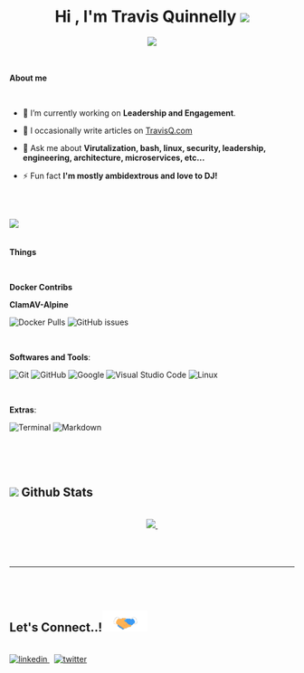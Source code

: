 
<h1 align="center"><b>Hi , I'm Travis Quinnelly </b><img src="https://media.giphy.com/media/hvRJCLFzcasrR4ia7z/giphy.gif" width="35"></h1>

<p align="center">
  <img src="https://readme-typing-svg.herokuapp.com?font=Time+New+Roman&color=cyan&size=25&center=true&vCenter=true&width=600&height=100&lines=Technical+Leader...;Technology+Evangelist...;Active+Learner/Researcher...,;Love+to+learn+new+things../+<3">
</p>

<br>


**About me**

<br>

- 🔭 I’m currently working on **Leadership and Engagement**.

- 📝 I occasionally write articles on [TravisQ.com](https://travisq.com)

- 💬 Ask me about **Virutalization, bash, linux, security, leadership, engineering, architecture, microservices, etc...**

- ⚡ Fun fact **I'm mostly ambidextrous and love to DJ!**

<br><br>

<img src="https://user-images.githubusercontent.com/73097560/115834477-dbab4500-a447-11eb-908a-139a6edaec5c.gif"><br><br>

**Things**

<br>

<p align="center">

**Docker Contribs**

__**ClamAV-Alpine**__

![Docker Pulls](https://img.shields.io/docker/pulls/tquinnelly/clamav-alpine?style=for-the-badge)
![GitHub issues](https://img.shields.io/github/issues/tquizzle/clamav-alpine?style=for-the-badge)


<br>


**Softwares and Tools**:

![Git](https://img.shields.io/badge/git-%23F05033.svg?style=for-the-badge&logo=git&logoColor=white)
![GitHub](https://img.shields.io/badge/github-%23121011.svg?style=for-the-badge&logo=github&logoColor=white)
![Google](https://img.shields.io/badge/google-%234285F4.svg?style=for-the-badge&logo=google&logoColor=white)
![Visual Studio Code](https://img.shields.io/badge/Visual%20Studio%20Code-0078d7.svg?style=for-the-badge&logo=visual-studio-code&logoColor=white)
![Linux](https://img.shields.io/badge/Linux-FCC624?style=for-the-badge&logo=linux&logoColor=black) 

<br>

**Extras**:

![Terminal](https://img.shields.io/badge/Terminal-%23054020?style=for-the-badge&logo=gnu-bash&logoColor=white)
![Markdown](https://img.shields.io/badge/markdown-%23000000.svg?style=for-the-badge&logo=markdown&logoColor=white)   

</p>

<br>
<br>
<br>


## <img src="https://media.giphy.com/media/iY8CRBdQXODJSCERIr/giphy.gif" width="35"><b> Github Stats </b>
<br>

<div align="center">

<a href="https://github.com/tquizzle/">
  <img src="https://github-readme-stats.vercel.app/api?username=tquizzle&include_all_commits=true&count_private=true&show_icons=true&line_height=20&title_color=7A7ADB&icon_color=2234AE&text_color=D3D3D3&bg_color=0,000000,130F40" width="450"/>
  <img src="https://github-readme-stats.vercel.app/api/top-langs?username=tquizzle&show_icons=true&locale=en&layout=compact&line_height=20&title_color=7A7ADB&icon_color=2234AE&text_color=D3D3D3&bg_color=0,000000,130F40" width="375"  alt=""/>

</a>
</div>

<br>
<br>
<br>

-----

<br>
<br>

## <b> Let's Connect..!</b><img src="https://github.com/0xAbdulKhalid/0xAbdulKhalid/raw/main/assets/mdImages/handshake.gif" width ="80">
<br>
<div align='left'>

<a href="https://linkedin.com/in/tquinnelly" target="_blank">
<img src="https://img.shields.io/badge/linkedin:  tquinnelly-%2300acee.svg?color=405DE6&style=for-the-badge&logo=linkedin&logoColor=white" alt=linkedin style="margin-bottom: 5px;"/>
</a>&nbsp;
<a href="https://twitter.com/tquizzle" target="_blank">
<img src="https://img.shields.io/badge/twitter:  tquizzle-%2300acee.svg?color=1DA1F2&style=for-the-badge&logo=twitter&logoColor=white" alt=twitter style="margin-bottom: 5px;"/>
</a>
</div>

